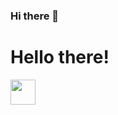 ### Hi there 👋

<h1> Hello there!</h1>
<a href="https://www.linkedin.com/in/italo-s-ventura-/">
  <img src="https://cdn.worldvectorlogo.com/logos/linkedin-icon-2.svg" height=40 width=40>
  <a>
<!--
**Raykartsch/Raykartsch** is a ✨ _special_ ✨ repository because its `README.md` (this file) appears on your GitHub profile.

Here are some ideas to get you started:

- 🔭 I’m currently working on ...
- 🌱 I’m currently learning ...
- 👯 I’m looking to collaborate on ...
- 🤔 I’m looking for help with ...
- 💬 Ask me about ...
- 📫 How to reach me: ...
- 😄 Pronouns: ...
- ⚡ Fun fact: ...
-->

